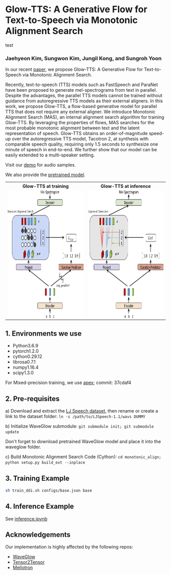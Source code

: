 # Glow-TTS: A Generative Flow for Text-to-Speech via Monotonic Alignment Search

test

### Jaehyeon Kim, Sungwon Kim, Jungil Kong, and Sungroh Yoon

In our recent [paper](https://arxiv.org/abs/2005.11129), we propose Glow-TTS: A Generative Flow for Text-to-Speech via Monotonic Alignment Search.

Recently, text-to-speech (TTS) models such as FastSpeech and ParaNet have been proposed to generate mel-spectrograms from text in parallel. Despite the advantages, the parallel TTS models cannot be trained without guidance from autoregressive TTS models as their external aligners. In this work, we propose Glow-TTS, a flow-based generative model for parallel TTS that does not require any external aligner. We introduce Monotonic Alignment Search (MAS), an internal alignment search algorithm for training Glow-TTS. By leveraging the properties of flows, MAS searches for the most probable monotonic alignment between text and the latent representation of speech. Glow-TTS obtains an order-of-magnitude speed-up over the autoregressive TTS model, Tacotron 2, at synthesis with comparable speech quality, requiring only 1.5 seconds to synthesize one minute of speech in end-to-end. We further show that our model can be easily extended to a multi-speaker setting.

Visit our [demo](https://jaywalnut310.github.io/glow-tts-demo/index.html) for audio samples.

We also provide the [pretrained model](https://drive.google.com/open?id=1JiCMBVTG4BMREK8cT3MYck1MgYvwASL0).

<table style="width:100%">
  <tr>
    <th>Glow-TTS at training</th>
    <th>Glow-TTS at inference</th>
  </tr>
  <tr>
    <td><img src="resources/fig_1a.png" alt="Glow-TTS at training" height="400"></td>
    <td><img src="resources/fig_1b.png" alt="Glow-TTS at inference" height="400"></td>
  </tr>
</table>

## 1. Environments we use

* Python3.6.9
* pytorch1.2.0
* cython0.29.12
* librosa0.7.1
* numpy1.16.4
* scipy1.3.0

For Mixed-precision training, we use [apex](https://github.com/NVIDIA/apex); commit: 37cdaf4


## 2. Pre-requisites

a) Download and extract the [LJ Speech dataset](https://keithito.com/LJ-Speech-Dataset/), then rename or create a link to the dataset folder: `ln -s /path/to/LJSpeech-1.1/wavs DUMMY`


b) Initialize WaveGlow submodule: `git submodule init; git submodule update`

Don't forget to download pretrained WaveGlow model and place it into the waveglow folder.

c) Build Monotonic Alignment Search Code (Cython): `cd monotonic_align; python setup.py build_ext --inplace`


## 3. Training Example


```sh
sh train_ddi.sh configs/base.json base
```

## 4. Inference Example

See [inference.ipynb](./inference.ipynb)


## Acknowledgements
Our implementation is highly affected by the following repos:
* [WaveGlow](https://github.com/NVIDIA/waveglow)
* [Tensor2Tensor](https://github.com/tensorflow/tensor2tensor)
* [Mellotron](https://github.com/NVIDIA/mellotron)
